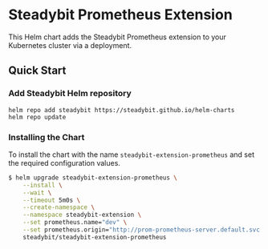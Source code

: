 # Steadybit Prometheus Extension 

This Helm chart adds the Steadybit Prometheus extension to your Kubernetes cluster via a deployment.

## Quick Start

### Add Steadybit Helm repository

```
helm repo add steadybit https://steadybit.github.io/helm-charts
helm repo update
```

### Installing the Chart

To install the chart with the name `steadybit-extension-prometheus` and set the required configuration values.

```bash
$ helm upgrade steadybit-extension-prometheus \
    --install \
    --wait \
    --timeout 5m0s \
    --create-namespace \
    --namespace steadybit-extension \
    --set prometheus.name="dev" \
    --set prometheus.origin="http://prom-prometheus-server.default.svc.cluster.local" \
    steadybit/steadybit-extension-prometheus
```
